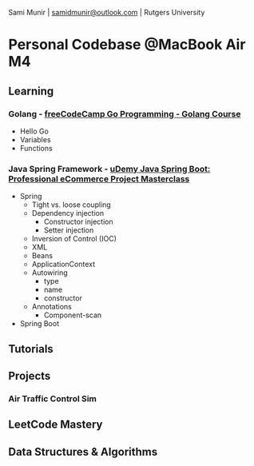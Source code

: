 Sami Munir | samidmunir@outlook.com | Rutgers University

# Personal Codebase @MacBook Air M4

## Learning

### Golang - [freeCodeCamp Go Programming - Golang Course](https://www.youtube.com/watch?v=un6ZyFkqFKo&t=3s)

- Hello Go
- Variables
- Functions

### Java Spring Framework - [uDemy Java Spring Boot: Professional eCommerce Project Masterclass](https://www.udemy.com/course/spring-boot-using-intellij-build-a-real-world-project/)

- Spring
  - Tight vs. loose coupling
  - Dependency injection
    - Constructor injection
    - Setter injection
  - Inversion of Control (IOC)
  - XML
  - Beans
  - ApplicationContext
  - Autowiring
    - type
    - name
    - constructor
  - Annotations
    - Component-scan
- Spring Boot

## Tutorials

## Projects

### Air Traffic Control Sim

## LeetCode Mastery

## Data Structures & Algorithms
